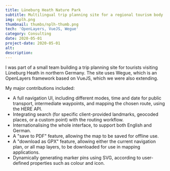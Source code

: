 ```yaml
---
title: Lüneburg Heath Nature Park
subtitle: Multilingual trip planning site for a regional tourism body
img: nplh.png
thumbnail: thumbs/nplh-thumb.png
tech: 'OpenLayers, VueJS, Wegue'
category: Consulting
date: 2020-05-01
project-date: 2020-05-01
alt:
description:
---
```

I was part of a small team building a trip planning site for tourists visiting Lüneburg Heath in northern Germany. The site uses Wegue, which is an OpenLayers framework based on VueJS, which we were also extending.

My major contributions included:

* A full navigation UI, including different modes, time and date for public transport, intermediate waypoints, and mapping the chosen route, using the HERE API.
* Integrating search (for specific client-provided landmarks, geocoded places, or a custom point) with the routing workflow.
* Internationalising the whole interface, to support both English and German.
* A "save to PDF" feature, allowing the map to be saved for offline use.
* A "download as GPX" feature, allowing either the current navigation plan, or all map layers, to be downloaded for use in mapping applications.
* Dynamically generating marker pins using SVG, according to user-defined properties such as colour and icon.
